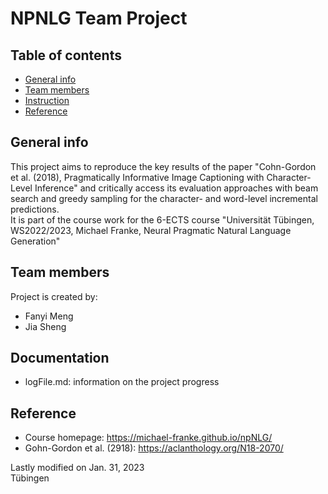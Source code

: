 # NPNLG Team Project

## Table of contents
* [General info](#general-info)
* [Team members](#team-members)
* [Instruction](#instruction)
* [Reference](#reference)

## General info
This project aims to reproduce the key results of the paper "Cohn-Gordon et al. (2018), Pragmatically Informative Image Captioning with Character-Level Inference" and critically access its evaluation approaches with beam search and greedy sampling for the character- and word-level incremental predictions.   
It is part of the course work for the 6-ECTS course "Universität Tübingen, WS2022/2023, Michael Franke, Neural Pragmatic Natural Language Generation"
	
## Team members
Project is created by:
* Fanyi Meng
* Jia Sheng 
	
## Documentation
- logFile.md: information on the project progress

## Reference
- Course homepage: https://michael-franke.github.io/npNLG/
- Gohn-Gordon et al. (2918): https://aclanthology.org/N18-2070/

Lastly modified on Jan. 31, 2023\
Tübingen

